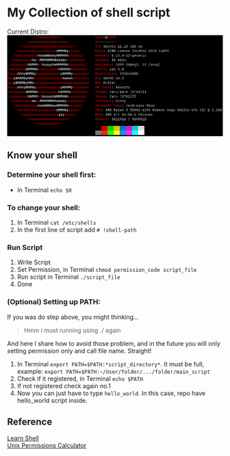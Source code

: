 # My Collection of shell script
Current Distro:  
![My screenfetch](/asset/screen.png "Screen Fetch")

## Know your shell
### Determine your shell first:  
  - In Terminal ``` echo $0 ```  
  
### To change your shell:  
  1. In Terminal ``` cat /etc/shells ```  
  1. In the first line of script add ``` # !shell-path ```  

### Run Script
  1. Write Script
  1. Set Permission, in Terminal ``` chmod permission_code script_file ```
  1. Run script in Terminal ``` ./script_file ```
  1. Done
  
### (Optional) Setting up PATH:
If you was do step above, you might thinking...  

> Hmm i must running using ./ again  
  
And here I share how to avoid those problem, and in the future you will only  
setting permission only and call file name. Straight!  
  
1. In Terminal ``` export PATH=$PATH:*script_directory* ```. It must be full, example: ``` export PATH=$PATH:~/User/folder/.../folder/main_script ```  
1. Check if it registered, in Terminal ``` echo $PATH ```  
1. If not registered check again no.1  
1. Now you can just have to type ``` hello_world ```. In this case, repo have hello_world script inside.

## Reference  
[Learn Shell](http://linuxcommand.org/lc3_lts0010.php)  
[Unix Permissions Calculator](http://permissions-calculator.org/)  

